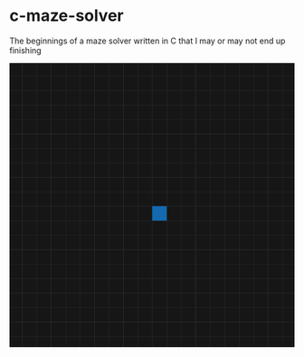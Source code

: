 # c-maze-solver
The beginnings of a maze solver written in C that I may or may not end up finishing

![maze-proto](img/maze-proto-2.gif)
